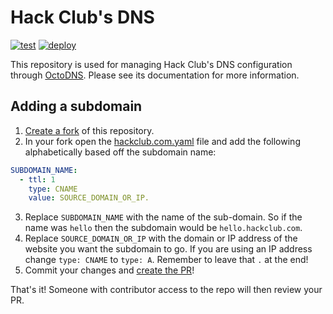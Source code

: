 # Hack Club's DNS

[![test](https://github.com/hackclub/dns/workflows/test/badge.svg)](https://github.com/hackclub/dns/actions?query=workflow%3Atest)
[![deploy](https://github.com/hackclub/dns/workflows/deploy/badge.svg)](https://github.com/hackclub/dns/actions?query=workflow%3Adeploy)

This repository is used for managing Hack Club's DNS configuration through [OctoDNS](https://github.com/github/octodns). Please see its documentation for more information.

## Adding a subdomain

1. [Create a fork](https://docs.github.com/en/free-pro-team@latest/github/getting-started-with-github/fork-a-repo) of this repository.
2. In your fork open the [hackclub.com.yaml](./hackclub.com.yaml) file and add the following alphabetically based off the subdomain name:

```yaml
SUBDOMAIN_NAME:
  - ttl: 1
    type: CNAME
    value: SOURCE_DOMAIN_OR_IP.
```

3. Replace `SUBDOMAIN_NAME` with the name of the sub-domain. So if the name was `hello` then the subdomain would be `hello.hackclub.com`.
4. Replace `SOURCE_DOMAIN_OR_IP` with the domain or IP address of the website you want the subdomain to go. If you are using an IP address change `type: CNAME` to `type: A`. Remember to leave that `.` at the end!
5. Commit your changes and [create the PR](https://docs.github.com/en/free-pro-team@latest/github/collaborating-with-issues-and-pull-requests/creating-a-pull-request-from-a-fork)!

That's it! Someone with contributor access to the repo will then review your PR.
